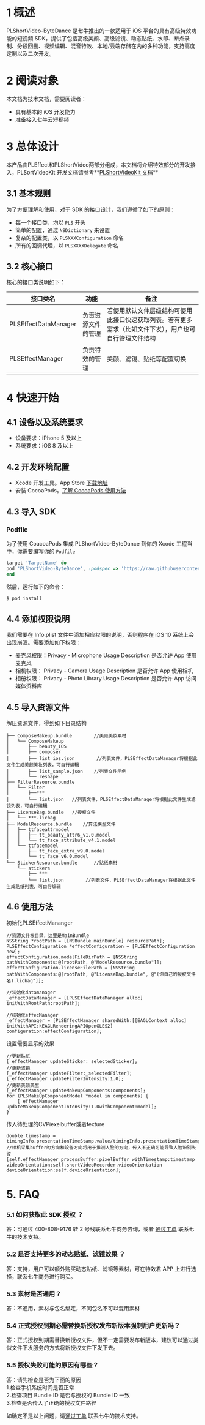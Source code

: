 
# 1 概述
PLShortVideo-ByteDance 是七牛推出的一款适用于 iOS 平台的具有高级特效功能的短视频 SDK，提供了包括高级美颜、高级滤镜、动态贴纸、水印、断点录制、分段回删、视频编辑、混音特效、本地/云端存储在内的多种功能，支持高度定制以及二次开发。

# 2 阅读对象

本文档为技术文档，需要阅读者：

- 具有基本的 iOS 开发能力
- 准备接入七牛云短视频

# 3 总体设计

本产品由PLEffect和PLShortVideo两部分组成，本文档将介绍特效部分的开发接入，PLSortVideoKit 开发文档请参考**[PLShortVideoKit 文档](https://developer.qiniu.com/pili/sdk/3733/short-video-ios-sdk)**


## 3.1 基本规则

为了方便理解和使用，对于 SDK 的接口设计，我们遵循了如下的原则：

- 每一个接口类，均以 `PLS` 开头
- 简单的配置，通过 `NSDictionary` 来设置
- 复杂的配置类，以 `PLSXXXConfiguration` 命名
- 所有的回调代理，以 `PLSXXXXDelegate` 命名


## 3.2 核心接口

核心的接口类说明如下：

| 接口类名                 | 功能        | 备注              |
| ----------------------- | --------- | --------------- |
| PLSEffectDataManager    | 负责资源文件的管理   | 若使用默认文件层级结构可使用此接口快速获取列表。若有更多需求（比如文件下发），用户也可自行管理文件结构 |
| PLSEffectManager   	   | 负责特效的管理 | 美颜、滤镜、贴纸等配置切换   |


# 4 快速开始

## 4.1 设备以及系统要求

- 设备要求：iPhone 5 及以上
- 系统要求：iOS 8 及以上

## 4.2 开发环境配置

- Xcode 开发工具。App Store [下载地址](https://itunes.apple.com/us/app/xcode/id497799835?ls=1&mt=12)
- 安装 CocoaPods。[了解 CocoaPods 使用方法](https://cocoapods.org/)

## 4.3 导入 SDK

### Podfile

为了使用 CoacoaPods 集成 PLShortVideo-ByteDance 到你的 Xcode 工程当中，你需要编写你的 `Podfile`

```ruby
target 'TargetName' do
pod 'PLShortVideo-ByteDance', :podspec => 'https://raw.githubusercontent.com/pili-engineering/PLShortVideo-ByteDance/master/PLShortVideo-ByteDance.podspec'
end
```

然后，运行如下的命令：

```bash
$ pod install
```

## 4.4 添加权限说明
我们需要在 Info.plist 文件中添加相应权限的说明，否则程序在 iOS 10 系统上会出现崩溃。需要添加如下权限：

- 麦克风权限：Privacy - Microphone Usage Description 是否允许 App 使用麦克风
- 相机权限： Privacy - Camera Usage Description 是否允许 App 使用相机
- 相册权限： Privacy - Photo Library Usage Description 是否允许 App 访问媒体资料库


## 4.5 导入资源文件
解压资源文件，得到如下目录结构

```
├── ComposeMakeup.bundle 		//美颜美妆素材
│   └── ComposeMakeup
│       ├── beauty_IOS
│       ├── composer
│       ├── list_ios.json 		 //列表文件，PLSEffectDataManager将根据此文件生成美颜美妆列表，可自行编辑
│       ├── list_sample.json  	//列表文件示例
│       └── reshape
├── FilterResource.bundle
│   └── Filter
│       ├──***
│       └── list.json  	//列表文件，PLSEffectDataManager将根据此文件生成滤镜列表，可自行编辑
├── LicenseBag.bundle  	//授权文件
│   └── ***.licbag
├── ModelResource.bundle   	//算法模型文件
│   ├── ttfaceattrmodel
│   │   ├── tt_beauty_attr6_v1.0.model
│   │   └── tt_face_attribute_v4.1.model
│   └── ttfacemodel
│       ├── tt_face_extra_v9.0.model
│       └── tt_face_v6.0.model
└── StickerResource.bundle 		//贴纸素材
    └── stickers
        ├── ***
        └── list.json  		 //列表文件，PLSEffectDataManager将根据此文件生成贴纸列表，可自行编辑
```

## 4.6 使用方法
初始化PLSEffectMananger

```
//资源文件根目录，这里是MainBundle
NSString *rootPath = [[NSBundle mainBundle] resourcePath];
PLSEffectConfiguration *effectConfiguration = [PLSEffectConfiguration new];
effectConfiguration.modelFileDirPath = [NSString pathWithComponents:@[rootPath, @"ModelResource.bundle"]];
effectConfiguration.licenseFilePath = [NSString pathWithComponents:@[rootPath, @"LicenseBag.bundle", @"(你自己的授权文件名).licbag"]];
    
//初始化datamanager
_effectDataManager = [[PLSEffectDataManager alloc] initWithRootPath:rootPath];
    
//初始化effecManager
_effectManager = [PLSEffectManager sharedWith:[[EAGLContext alloc] initWithAPI:kEAGLRenderingAPIOpenGLES2] configuration:effectConfiguration];
```

设置需要显示的效果

```
//更新贴纸
[_effectManager updateSticker: selectedSticker];
//更新滤镜
[_effectManager updateFilter:_selectedFilter];
[_effectManager updateFilterIntensity:1.0];
//更新美颜美型
[_effectManager updateMakeupComponents:components];
for (PLSMakeUpComponentModel *model in components) {
    [_effectManager updateMakeupComponentIntensity:1.0withComponent:model];
}
```

传入待处理的CVPiexelbuffer或者texture

```
double timestamp = timingInfo.presentationTimeStamp.value/timingInfo.presentationTimeStamp.timescale;
//相机采集buffer的方向和设备方向将用于推测人脸的方向，传入不正确可能导致人脸识别失败
[self.effectManager processBuffer:pixelBuffer withTimestamp:timestamp videoOrientation:self.shortVideoRecorder.videoOrientation deviceOrientation:self.deviceOrientation];
```

# 5. FAQ

### 5.1 如何获取此 SDK 授权 ？

答：可通过 400-808-9176 转 2 号线联系七牛商务咨询，或者 [通过工单](https://support.qiniu.com/?ref=developer.qiniu.com) 联系七牛的技术支持。

### 5.2 是否支持更多的动态贴纸、滤镜效果 ？

答：支持，用户可以额外购买动态贴纸、滤镜等素材，可在特效君 APP 上进行选择，联系七牛商务进行购买。

### 5.3 素材是否通用？
答：不通用，素材与包名绑定，不同包名不可以混用素材

### 5.4 正式授权到期必需替换新授权发布新版本强制用户更新吗？
答：正式授权到期需替换新授权文件，但不一定需要发布新版本，建议可以通过类似文件下发服务的方式将新授权文件下发下去。

### 5.5 授权失败可能的原因有哪些？
答：请先检查是否为下面的原因  
1.检查手机系统时间是否正常  
2.检查项目 Bundle ID 是否与授权的 Bundle ID 一致   
3.检查是否传入了正确的授权文件路径

如确定不是以上问题，请[通过工单](https://support.qiniu.com/?ref=developer.qiniu.com) 联系七牛的技术支持。

